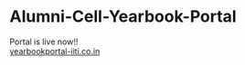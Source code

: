 # Alumni-Cell-Yearbook-Portal
Portal is live now!! <br/>
<a href="https://www.yearbookportal-iiti.co.in/">yearbookportal-iiti.co.in</a>
